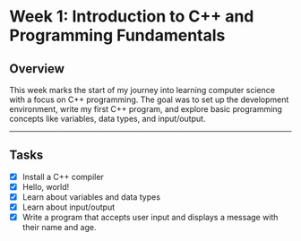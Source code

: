 # Week 1: Introduction to C++ and Programming Fundamentals

## Overview

This week marks the start of my journey into learning computer science with a
focus on C++ programming. The goal was to set up the development environment,
write my first C++ program, and explore basic programming concepts like
variables, data types, and input/output.

---

## Tasks

- [x] Install a C++ compiler
- [x] Hello, world!
- [x] Learn about variables and data types
- [x] Learn about input/output
- [x] Write a program that accepts user input and displays a message with their
  name and age.
